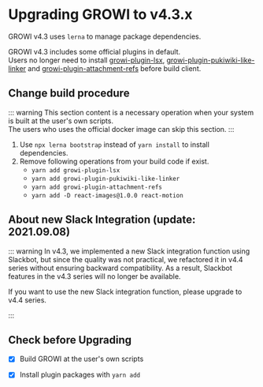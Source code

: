 # Upgrading GROWI to v4.3.x

GROWI v4.3 uses `lerna` to manage package dependencies.

GROWI v4.3 includes some official plugins in default.  
Users no longer need to install [growi-plugin-lsx](https://github.com/weseek/growi-plugin-lsx), [growi-plugin-pukiwiki-like-linker](https://github.com/weseek/growi-plugin-pukiwiki-like-linker) and [growi-plugin-attachment-refs](https://github.com/weseek/growi-plugin-attachment-refs) before build client.


## Change build procedure

::: warning
This section content is a necessary operation when your system is built at the user's own scripts.  
The users who uses the official docker image can skip this section.
:::

1. Use `npx lerna bootstrap` instead of `yarn install` to install dependencies.
1. Remove following operations from your build code if exist.
    - `yarn add growi-plugin-lsx`
    - `yarn add growi-plugin-pukiwiki-like-linker`
    - `yarn add growi-plugin-attachment-refs`
    - `yarn add -D react-images@1.0.0 react-motion`


## About new Slack Integration (update: 2021.09.08)

::: warning
In v4.3, we implemented a new Slack integration function using Slackbot, but since the quality was not practical, we refactored it in v4.4 series without ensuring backward compatibility.
As a result, Slackbot features in the v4.3 series will no longer be available.

If you want to use the new Slack integration function, please upgrade to v4.4 series.

:::

## Check before Upgrading

- [x] Build GROWI at the user's own scripts
- [x] Install plugin packages with `yarn add`

